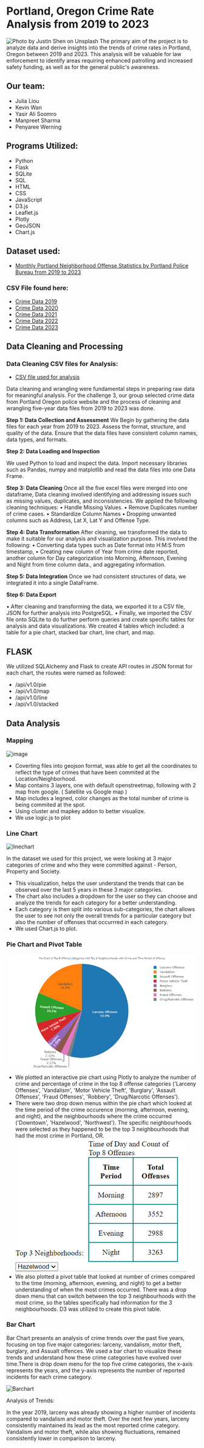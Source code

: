 # Portland, Oregon Crime Rate Analysis from 2019 to 2023
![Photo by <a href="https://unsplash.com/@shenny_visuals?utm_source=unsplash&utm_medium=referral&utm_content=creditCopyText">Justin Shen</a> on <a href="https://unsplash.com/photos/k0VeQ6sXHGg?utm_source=unsplash&utm_medium=referral&utm_content=creditCopyText">Unsplash</a>
  ](data/justin-shen-k0VeQ6sXHGg-unsplash.jpg)
The primary aim of the project is to analyze data and derive insights into the trends of crime rates in Portland, Oregon between 2019 and 2023. This analysis will be valuable for law enforcement to identify areas requiring enhanced patrolling and increased safety funding, as well as for the general public's awareness.

## Our team:
* Julia Liou
* Kevin Wan
* Yasir Ali Soomro
* Manpreet Sharma
* Penyaree Werning


## Programs Utilized:
* Python
* Flask
* SQLite
* SQL
* HTML
* CSS
* JavaScript
* D3.js 
* Leaflet.js
* Plotly
* GeoJSON
* Chart.js 

## Dataset used:
* [Monthly Portland Neighborhood Offense Statistics by Portland Police Bureau from 2019 to 2023](https://public.tableau.com/app/profile/portlandpolicebureau/viz/New_Monthly_Neighborhood/MonthlyOffenseTotals) 

 ### CSV File found here: 
 * [Crime Data 2019](data/CrimeData-2019.csv)
 * [Crime Data 2020](data/CrimeData-2020.csv)
 * [Crime Data 2021](data/CrimeData-2021.csv)
 * [Crime Data 2022](data/CrimeData-2022.csv)
 * [Crime Data 2023](data/CrimeData-2023.csv)

## Data Cleaning and Processing 

### Data Cleaning CSV files for Analysis: 
* [CSV file used for analysis](<data/updated-Datafile-Crime3 (Final).zip>)

Data cleaning and wrangling were fundamental steps in preparing raw data for meaningful analysis. For the challenge 3, our group selected crime data from Portland Oregon police website and the process of cleaning and wrangling five-year data files from 2019 to 2023 was done.

**Step 1: Data Collection and Assessment**
We Begin by gathering the data files for each year from 2019 to 2023. Assess the format, structure, and quality of the data. Ensure that the data files have consistent column names, data types, and formats.

**Step 2: Data Loading and Inspection**

We used Python to load and inspect the data. Import necessary libraries such as Pandas, numpy and matplotlib and read the data files into one Data Frame.

**Step 3: Data Cleaning**
Once all the five excel files were merged into one dataframe, Data cleaning involved identifying and addressing issues such as missing values, duplicates, and inconsistencies. We applied the following cleaning techniques:
•	Handle Missing Values.
•	Remove Duplicates number of crime cases.
•	Standardize Column Names
•	Dropping unwanted columns such as Address, Lat X, Lat Y and Offense Type.

**Step 4: Data Transformation**
After cleaning, we transformed the data to make it suitable for our analysis and visualization purpose. This involved the following:
•	Converting data types such as Date format into H:M:S from timestamp, 
•	Creating new column of Year from crime date reported, another column for Day categorization into Morning, Afternoon, Evening and Night from time column data., and aggregating information.

**Step 5: Data Integration**
Once we had consistent structures of data, we integrated it into a single DataFrame.

**Step 6: Data Export**

•	After cleaning and transforming the data, we exported it to a CSV file, JSON for further analysis into PostgreSQL.
•	Finally, we imported the CSV file onto SQLite to do further perform queries and create specific tables for analysis and data visualizations. We created 4 tables which included: a table for a pie chart, stacked bar chart, line chart, and map. 

## FLASK 

We utilized SQLAlchemy and Flask to create API routes in JSON format for each chart, the routes were named as followed:
* /api/v1.0/pie
* /api/v1.0/map
* /api/v1.0/line
* /api/v1.0/stacked

## Data Analysis 

### Mapping
![image](https://github.com/jnliou/project3/assets/15763802/36e0ba43-4540-49dd-9b4b-8a676b6f45c8)
*  Coverting files into geojson format, was able to get all the coordinates to reflect the type of crimes that have been commited at the Location/Neighborhood.
*  Map contains 3 layers, one with default openstreetmap, following with 2 map from google. ( Satellite vs Google map ) 
*  Map includes a legned, color changes as the total number of crime is being commited at the spot.
*  Using cluster and mapkey addon to better visualize.
*  We use logic.js to plot

### Line Chart
![linechart](https://github.com/jnliou/project3/assets/131678606/87d3b79c-15c8-4dc5-95af-298a15d949ed)


In the dataset we used for this project, we were looking at 3 major categories of crime and who they were committed against - Person, Property and Society. 
* This visualization, helps the user understand the trends that can be observed over the last 5 years in these 3 major categories.
* The chart also includes a dropdown for the user so they can choose and analyze the trends for each category for a better understanding.
* Each category is then split into various sub-categories, the chart allows the user to see not only the overall trends for a particular category but also the number of offenses that occurrred in each category.
* We used Chart.js to plot.
  
### Pie Chart and Pivot Table
![pie](data/piechart.png)

* We plotted an interactive pie chart using Plotly to analyze the number of crime and percentage of crime in the top 8 offense categories ('Larceny Offenses', 'Vandalism', 'Motor Vehicle Theft', 'Burglary', 'Assault Offenses', 'Fraud Offenses', 'Robbery', 'Drug/Narcotic Offenses'). 
* There were two drop down menus within the pie chart which looked at the time period of the crime occurence (morning, afternoon, evening, and night), and the neighbourhoods where the crime occurred ('Downtown', 'Hazelwood', 'Northwest'). The specific neighbourhoods were selected as they happened to be the top 3 neighbourhoods that had the most crime in Portland, OR. 
![pivot](data/pivottable.PNG)
* We also plotted a pivot table that looked at number of crimes compared to the time (morning, afternoon, evening, and night) to get a better understanding of when the most crimes occurred. There was a drop down menu that can switch between the top 3 neighbourhoods with the most crime, so the tables specifically had information for the 3 neighbourhoods. D3 was utilized to create this pivot table. 

### Bar Chart 
Bar Chart presents an analysis of crime trends over the past five years, focusing on top five major categories: larceny, vandalism, motor theft, burglary, and Assualt offences. We used a bar chart to visualize these trends and understand how these crime categories have evolved over time.There is drop down menu for the top five crime categories, the x-axis represents the years, and the y-axis represents the number of reported incidents for each crime category.

![Barchart](https://github.com/jnliou/project3/assets/131497346/ad268db2-eacf-4262-a6f9-f0e53d147d7e)


Analysis of Trends:

In the year 2019, larceny was already showing a higher number of incidents compared to vandalism and motor theft.
Over the next few years, larceny consistently maintained its lead as the most reported crime category.
Vandalism and motor theft, while also showing fluctuations, remained consistently lower in comparison to larceny.

